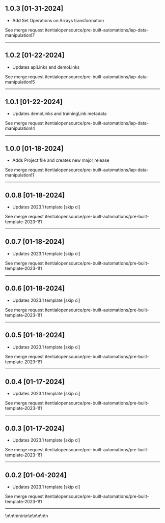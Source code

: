 
## 1.0.3 [01-31-2024]

* Add Set Operations on Arrays transformation

See merge request itentialopensource/pre-built-automations/iap-data-manipulation!7

---

## 1.0.2 [01-22-2024]

* Updates apiLinks and demoLinks

See merge request itentialopensource/pre-built-automations/iap-data-manipulation!5

---

## 1.0.1 [01-22-2024]

* Updates demoLinks and trainingLink metadata

See merge request itentialopensource/pre-built-automations/iap-data-manipulation!4

---

## 1.0.0 [01-18-2024]

* Adds Project file and creates new major release

See merge request itentialopensource/pre-built-automations/iap-data-manipulation!1

---

## 0.0.8 [01-18-2024]

* Updates 2023.1 template [skip ci]

See merge request itentialopensource/pre-built-automations/pre-built-template-2023-1!1

---

## 0.0.7 [01-18-2024]

* Updates 2023.1 template [skip ci]

See merge request itentialopensource/pre-built-automations/pre-built-template-2023-1!1

---

## 0.0.6 [01-18-2024]

* Updates 2023.1 template [skip ci]

See merge request itentialopensource/pre-built-automations/pre-built-template-2023-1!1

---

## 0.0.5 [01-18-2024]

* Updates 2023.1 template [skip ci]

See merge request itentialopensource/pre-built-automations/pre-built-template-2023-1!1

---

## 0.0.4 [01-17-2024]

* Updates 2023.1 template [skip ci]

See merge request itentialopensource/pre-built-automations/pre-built-template-2023-1!1

---

## 0.0.3 [01-17-2024]

* Updates 2023.1 template [skip ci]

See merge request itentialopensource/pre-built-automations/pre-built-template-2023-1!1

---

## 0.0.2 [01-04-2024]

* Updates 2023.1 template [skip ci]

See merge request itentialopensource/pre-built-automations/pre-built-template-2023-1!1

---
\n\n\n\n\n\n\n\n\n\n\n
